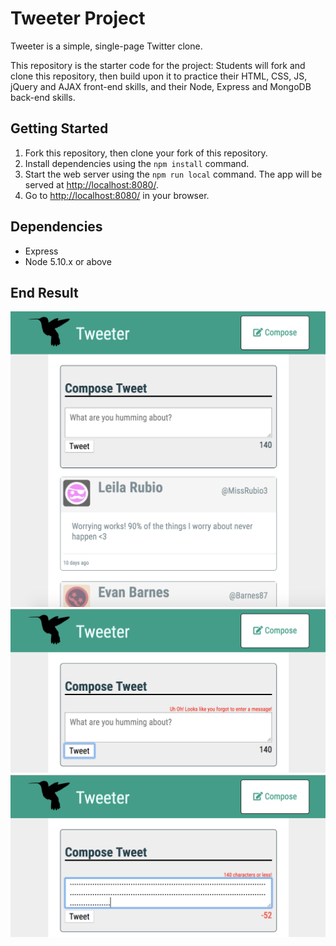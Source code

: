 # Tweeter Project

Tweeter is a simple, single-page Twitter clone.

This repository is the starter code for the project: Students will fork and clone this repository, then build upon it to practice their HTML, CSS, JS, jQuery and AJAX front-end skills, and their Node, Express and MongoDB back-end skills.

## Getting Started

1. Fork this repository, then clone your fork of this repository.
2. Install dependencies using the `npm install` command.
3. Start the web server using the `npm run local` command. The app will be served at <http://localhost:8080/>.
4. Go to <http://localhost:8080/> in your browser.

## Dependencies

- Express
- Node 5.10.x or above

## End Result
!["Home page"](https://github.com/saradoubleu/tweeter/blob/master/docs/home.png)
!["Validation Error when no message is submitted"](https://github.com/saradoubleu/tweeter/blob/master/docs/validation_error_2.png)
!["Validation Error when the character length exceeds capacity"](https://github.com/saradoubleu/tweeter/blob/master/docs/validation_error.png)
